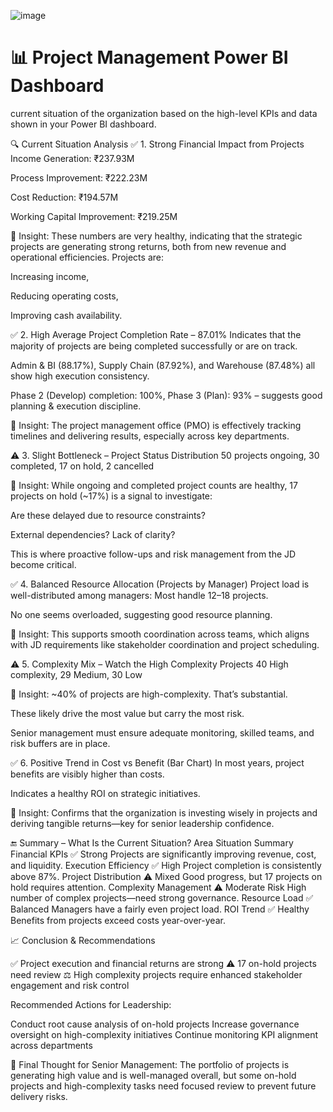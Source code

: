 ![image](https://github.com/user-attachments/assets/2788ee2d-a861-488a-994d-e69d0454398c)
# 📊 Project Management Power BI Dashboard

current situation of the organization based on the high-level KPIs and data shown in your Power BI dashboard.

🔍 Current Situation Analysis
✅ 1. Strong Financial Impact from Projects
Income Generation: ₹237.93M

Process Improvement: ₹222.23M

Cost Reduction: ₹194.57M

Working Capital Improvement: ₹219.25M

📌 Insight:
These numbers are very healthy, indicating that the strategic projects are generating strong returns, both from new revenue and operational efficiencies. Projects are:

Increasing income,

Reducing operating costs,

Improving cash availability.

✅ 2. High Average Project Completion Rate – 87.01%
Indicates that the majority of projects are being completed successfully or are on track.

Admin & BI (88.17%), Supply Chain (87.92%), and Warehouse (87.48%) all show high execution consistency.

Phase 2 (Develop) completion: 100%, Phase 3 (Plan): 93% – suggests good planning & execution discipline.

📌 Insight:
The project management office (PMO) is effectively tracking timelines and delivering results, especially across key departments.

⚠️ 3. Slight Bottleneck – Project Status Distribution
50 projects ongoing, 30 completed, 17 on hold, 2 cancelled

📌 Insight:
While ongoing and completed project counts are healthy, 17 projects on hold (~17%) is a signal to investigate:

Are these delayed due to resource constraints?

External dependencies? Lack of clarity?

This is where proactive follow-ups and risk management from the JD become critical.

✅ 4. Balanced Resource Allocation (Projects by Manager)
Project load is well-distributed among managers: Most handle 12–18 projects.

No one seems overloaded, suggesting good resource planning.

📌 Insight:
This supports smooth coordination across teams, which aligns with JD requirements like stakeholder coordination and project scheduling.

⚠️ 5. Complexity Mix – Watch the High Complexity Projects
40 High complexity, 29 Medium, 30 Low

📌 Insight:
~40% of projects are high-complexity. That’s substantial.

These likely drive the most value but carry the most risk.

Senior management must ensure adequate monitoring, skilled teams, and risk buffers are in place.

✅ 6. Positive Trend in Cost vs Benefit (Bar Chart)
In most years, project benefits are visibly higher than costs.

Indicates a healthy ROI on strategic initiatives.

📌 Insight:
Confirms that the organization is investing wisely in projects and deriving tangible returns—key for senior leadership confidence.

🔚 Summary – What Is the Current Situation?
Area	Situation	Summary
Financial KPIs	✅ Strong	Projects are significantly improving revenue, cost, and liquidity.
Execution Efficiency	✅ High	Project completion is consistently above 87%.
Project Distribution	⚠️ Mixed	Good progress, but 17 projects on hold requires attention.
Complexity Management	⚠️ Moderate Risk	High number of complex projects—need strong governance.
Resource Load	✅ Balanced	Managers have a fairly even project load.
ROI Trend	✅ Healthy	Benefits from projects exceed costs year-over-year.

📈 Conclusion & Recommendations

✅ Project execution and financial returns are strong
⚠️ 17 on-hold projects need review
⚖️ High complexity projects require enhanced stakeholder engagement and risk control

Recommended Actions for Leadership:

Conduct root cause analysis of on-hold projects
Increase governance oversight on high-complexity initiatives
Continue monitoring KPI alignment across departments

📌 Final Thought for Senior Management:
The portfolio of projects is generating high value and is well-managed overall, but some on-hold projects and high-complexity tasks need focused review to prevent future delivery risks.


